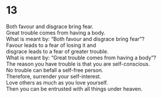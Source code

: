 # 13

Both favour and disgrace bring fear.<br/>
Great trouble comes from having a body.<br/>
What is meant by: “Both favour and disgrace bring fear”?<br/>
Favour leads to a fear of losing it and<br/>
disgrace leads to a fear of greater trouble.<br/>
What is meant by: “Great trouble comes from having a body”?<br/>
The reason you have trouble is that you are self-conscious.<br/>
No trouble can befall a self-free person.<br/>
Therefore, surrender your self-interest.<br/>
Love others as much as you love yourself.<br/>
Then you can be entrusted with all things under heaven.<br/>